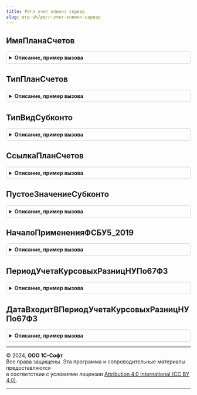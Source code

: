 ```yaml
---
title: Регл учет клиент сервер
slug: erp-uh/регл-учет-клиент-сервер
---
```



## ИмяПланаСчетов
<details style="margin: 1em 0; padding: 0.5em; border: 1px solid #ccc; border-radius: 6px;">

<summary style="font-weight: bold; cursor: pointer;">Описание, пример вызова</summary>

```bsl

// Возвращает имя плана счетов регламентированного учета.
// Совпадает с именем регистра бухгалтерии.
//
// Возвращаемое значение:
// 	Строка - Имя плана счетов или пустая строка.
//
Функция ИмяПланаСчетов() Экспорт
```

Пример вызова
```bsl
Результат = РеглУчетКлиентСервер.ИмяПланаСчетов() 
```
</details>

## ТипПланСчетов
<details style="margin: 1em 0; padding: 0.5em; border: 1px solid #ccc; border-radius: 6px;">

<summary style="font-weight: bold; cursor: pointer;">Описание, пример вызова</summary>

```bsl

// Возвращает тип плана счетов регламентированного учета.
//
// Возвращаемое значение:
// 	Тип - Тип плана счетов регламентированного учета или Неопределено.
//
Функция ТипПланСчетов() Экспорт
```

Пример вызова
```bsl
Результат = РеглУчетКлиентСервер.ТипПланСчетов() 
```
</details>

## ТипВидСубконто
<details style="margin: 1em 0; padding: 0.5em; border: 1px solid #ccc; border-radius: 6px;">

<summary style="font-weight: bold; cursor: pointer;">Описание, пример вызова</summary>

```bsl

// Возвращает тип видов субконто регламентированного учета.
//
// Возвращаемое значение:
// 	Тип - Тип видов субконто регламентированного учета или Неопределено.
//
Функция ТипВидСубконто() Экспорт
```

Пример вызова
```bsl
Результат = РеглУчетКлиентСервер.ТипВидСубконто() 
```
</details>

## СсылкаПланСчетов
<details style="margin: 1em 0; padding: 0.5em; border: 1px solid #ccc; border-radius: 6px;">

<summary style="font-weight: bold; cursor: pointer;">Описание, пример вызова</summary>

```bsl

// Возвращает пустую ссылку на план счетов регламентированного учета.
//
// Возвращаемое значение:
// 	ПланСчетовСсылка - Ссылка на план счетов регламентированного учета или пустая строка.
//
Функция СсылкаПланСчетов() Экспорт
```

Пример вызова
```bsl
Результат = РеглУчетКлиентСервер.СсылкаПланСчетов() 
```
</details>

## ПустоеЗначениеСубконто
<details style="margin: 1em 0; padding: 0.5em; border: 1px solid #ccc; border-radius: 6px;">

<summary style="font-weight: bold; cursor: pointer;">Описание, пример вызова</summary>

```bsl

// Возвращает пустое значение субконто регламентированного учета.
//
// Возвращаемое значение:
// 	Строка - пустое значение субконто регламентированного учета или Неопределено.
//
Функция ПустоеЗначениеСубконто() Экспорт
```

Пример вызова
```bsl
Результат = РеглУчетКлиентСервер.ПустоеЗначениеСубконто() 
```
</details>

## НачалоПримененияФСБУ5_2019
<details style="margin: 1em 0; padding: 0.5em; border: 1px solid #ccc; border-radius: 6px;">

<summary style="font-weight: bold; cursor: pointer;">Описание, пример вызова</summary>

```bsl

// Возвращает дату начала применения стандарта ФСБУ 5/2019 "Запасы"
//
// Возвращаемое значение:
// 	Дата - дата начала применения стандарта ФСБУ 5/2019
Функция НачалоПримененияФСБУ5_2019() Экспорт
```

Пример вызова
```bsl
Результат = РеглУчетКлиентСервер.НачалоПримененияФСБУ5_2019() 
```
</details>

## ПериодУчетаКурсовыхРазницНУПо67ФЗ
<details style="margin: 1em 0; padding: 0.5em; border: 1px solid #ccc; border-radius: 6px;">

<summary style="font-weight: bold; cursor: pointer;">Описание, пример вызова</summary>

```bsl

// Определяет период применения учета курсовых разниц НУ по 67-ФЗ
//
// Возвращаемое значение:
//	Структура - ключи Начало,Конец - даты
//
Функция ПериодУчетаКурсовыхРазницНУПо67ФЗ() Экспорт
```

Пример вызова
```bsl
Результат = РеглУчетКлиентСервер.ПериодУчетаКурсовыхРазницНУПо67ФЗ() 
```
</details>

## ДатаВходитВПериодУчетаКурсовыхРазницНУПо67ФЗ
<details style="margin: 1em 0; padding: 0.5em; border: 1px solid #ccc; border-radius: 6px;">

<summary style="font-weight: bold; cursor: pointer;">Описание, пример вызова</summary>

```bsl

// Проверка даты на вхождение в период применения учета курсовых разниц по 67-ФЗ
//
// Параметры:
//	Период - Дата - Проверяемая дата
//
// Возвращаемое значение:
//	Булево - Описание - Истина, если дата входит в период
//
Функция ДатаВходитВПериодУчетаКурсовыхРазницНУПо67ФЗ(Период) Экспорт
```

Пример вызова
```bsl
Результат = РеглУчетКлиентСервер.ДатаВходитВПериодУчетаКурсовыхРазницНУПо67ФЗ(Период) 
```
</details>

---

© 2024, **ООО 1С-Софт**  
Все права защищены. Эта программа и сопроводительные материалы предоставляются  
в соответствии с условиями лицензии [Attribution 4.0 International (CC BY 4.0)](https://creativecommons.org/licenses/by/4.0/legalcode).

---
